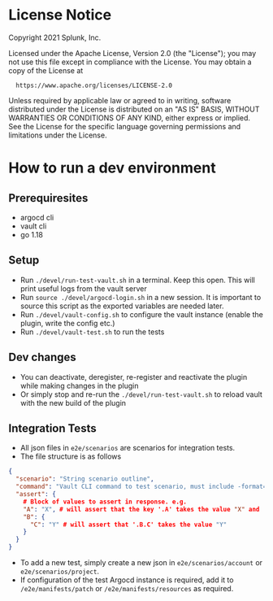 # License Notice

Copyright 2021 Splunk, Inc.

Licensed under the Apache License, Version 2.0 (the "License");
you may not use this file except in compliance with the License.
You may obtain a copy of the License at

      https://www.apache.org/licenses/LICENSE-2.0

Unless required by applicable law or agreed to in writing, software
distributed under the License is distributed on an "AS IS" BASIS,
WITHOUT WARRANTIES OR CONDITIONS OF ANY KIND, either express or implied. 
See the License for the specific language governing permissions and
limitations under the License.

# How to run a dev environment

## Prerequiresites

- argocd cli
- vault cli
- go 1.18

## Setup

- Run `./devel/run-test-vault.sh` in a terminal. Keep this open. This will print useful logs from the vault server
- Run `source ./devel/argocd-login.sh` in a new session. It is important to source this script as the exported variables are needed later.
- Run `./devel/vault-config.sh` to configure the vault instance (enable the plugin, write the config etc.)
- Run `./devel/vault-test.sh` to run the tests

## Dev changes

- You can deactivate, deregister, re-register and reactivate the plugin while making changes in the plugin
- Or simply stop and re-run the `./devel/run-test-vault.sh` to reload vault with the new build of the plugin

## Integration Tests 

- All json files in `e2e/scenarios` are scenarios for integration tests.
- The file structure is as follows 
```json
{
  "scenario": "String scenario outline",
  "command": "Vault CLI command to test scenario, must include -format=json flag",
  "assert": { 
    # Block of values to assert in response. e.g.
    "A": "X", # will assert that the key '.A' takes the value "X" and
    "B": {
      "C": "Y" # will assert that '.B.C' takes the value "Y"
    }
  }
}
```
- To add a new test, simply create a new json in `e2e/scenarios/account` or `e2e/scenarios/project`.
- If configuration of the test Argocd instance is required, add it to `/e2e/manifests/patch` or `/e2e/manifests/resources` as required.